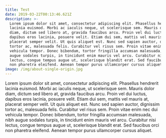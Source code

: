 ```yaml
---
title: Test
date: 2019-03-22T00:13:46.621Z
description: >-
  Lorem ipsum dolor sit amet, consectetur adipiscing elit. Phasellus hendrerit
  lacinia euismod. Morbi ac iaculis neque, ut scelerisque sem. Mauris dolor
  diam, dictum sed libero at, gravida faucibus arcu. Proin vel dui luctus,
  dapibus eros lacinia, posuere velit. Etiam dui sem, mattis vel mauris at,
  placerat semper velit. Ut quis aliquet est. Nunc sed sapien auctor, dignissim
  tortor ac, malesuada felis. Curabitur vel risus sem. Proin vitae enim nec dui
  vehicula tempor. Donec bibendum, tortor fringilla accumsan malesuada, nibh
  augue sodales turpis, in tincidunt enim mauris vel arcu. Curabitur nisi
  lectus, congue tempus augue ut, scelerisque blandit erat. Sed faucibus orci
  non pharetra eleifend. Aenean tempor purus ullamcorper cursus aliquet.
image: /img/about-single-origin.jpg
---
```

Lorem ipsum dolor sit amet, consectetur adipiscing elit. Phasellus hendrerit lacinia euismod. Morbi ac iaculis neque, ut scelerisque sem. Mauris dolor diam, dictum sed libero at, gravida faucibus arcu. Proin vel dui luctus, dapibus eros lacinia, posuere velit. Etiam dui sem, mattis vel mauris at, placerat semper velit. Ut quis aliquet est. Nunc sed sapien auctor, dignissim tortor ac, malesuada felis. Curabitur vel risus sem. Proin vitae enim nec dui vehicula tempor. Donec bibendum, tortor fringilla accumsan malesuada, nibh augue sodales turpis, in tincidunt enim mauris vel arcu. Curabitur nisi lectus, congue tempus augue ut, scelerisque blandit erat. Sed faucibus orci non pharetra eleifend. Aenean tempor purus ullamcorper cursus aliquet.

